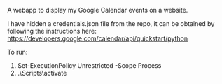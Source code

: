 A webapp to display my Google Calendar events on a website.

I have hidden a credentials.json file from the repo, it can be obtained by following the instructions here: https://developers.google.com/calendar/api/quickstart/python


To run:
1) Set-ExecutionPolicy Unrestricted -Scope Process
2) .\Scripts\activate 
